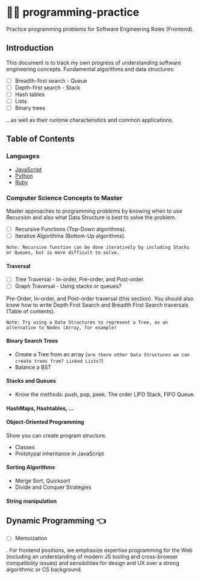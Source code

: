 # 👨‍🎓 programming-practice

Practice programming problems for Software Engineering Roles (Frontend). 

## Introduction

This document is to track my own progress of understanding software engineering concepts. Fundamental algorithms and data structures:

- [ ] Breadth-first search - Queue
- [ ] Depth-first search - Stack
- [ ] Hash tables 
- [ ] Lists 
- [ ] Binary trees

...as well as their runtime characteristics and common applications.

## Table of Contents

### Languages
  - [JavaScript](/javascript/README.md)
  - [Python](/python/README.md)
  - [Ruby](/ruby/README.md)
  
### Computer Science Concepts to Master
Master approaches to programming problems by knowing when to use Recursion and also what Data Structure is best to solve the problem.

- [ ] Recursive Functions (Top-Down algorithms).
- [ ] Iterative Algorithms (Bottom-Up algorithms).

`Note: Recursive function can be done iteratively by including Stacks or Queues, but is more difficult to solve.`

#### Traversal

- [ ] Tree Traversal - In-order, Pre-order, and Post-order.
- [ ] Graph Traversal - Using stacks or queues?

Pre-Order, In-order, and Post-order traversal (this section). You should also know how to write Depth First Search and Breadth First Search traversals (Table of contents). 

`Note: Try using a Data Structures to represent a Tree, as an alternative to Nodes (Array, for example)`

#### Binary Search Trees

- Create a Tree from an array (`are there other Data Structures we can create trees from? Linked Lists?`)
- Balance a BST

#### Stacks and Queues
- Know the methods: push, pop, peek. The order LIFO Stack, FIFO Queue.

#### HashMaps, Hashtables, ...
    
#### Object-Oriented Programming

Show you can create program structure.

- Classes
- Prototypal inheritance in JavaScript

#### Sorting Algorithms
- Merge Sort, Quicksort
- Divide and Conquer Strategies

#### String manipulation
    
## Dynamic Programming :point_left:

- [ ] Memoization

. For frontend positions, we emphasize expertise programming for the Web (including an understanding of modern JS tooling and cross-browser compatibility issues) and sensibilities for design and UX over a strong algorithmic or CS background.
